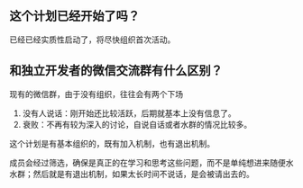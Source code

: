 ## 这个计划已经开始了吗？

已经已经实质性启动了，将尽快组织首次活动。

## 和独立开发者的微信交流群有什么区别？

现有的微信群，由于没有组织，往往会有两个下场

1. 没有人说话：刚开始还比较活跃，后期就基本上没有信息了。
2. 衰败：不再有较为深入的讨论，自说自话或者水群的情况比较多。

这个计划是有基本组织的，既有加入机制，也有退出机制。

成员会经过筛选，确保是真正的在学习和思考这些问题，而不是单纯想进来随便水水群；然后就是有退出机制，如果太长时间不说话，是会被请出去的。

